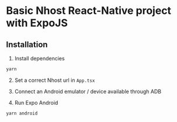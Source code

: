 # Basic Nhost React-Native project with ExpoJS

## Installation

1. Install dependencies

```sh
yarn
```

2. Set a correct Nhost url in `App.tsx`

3. Connect an Android emulator / device available through ADB

4. Run Expo Android

```sh
yarn android
```
